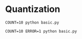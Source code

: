 # Quantization

```shell
COUNT=10 python basic.py
```

```shell
COUNT=10 ERROR=1 python basic.py
```
